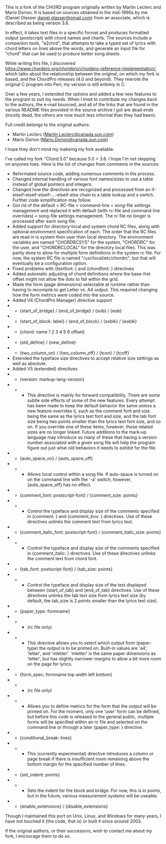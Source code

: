 This is a fork of the CHORD program originally written by Martin Leclerc and Mario Dorion.  It is based on sources obtained in the mid-1990s by me (Daniel Glasser <daniel.glasser@gmail.com>) from an associate, which is described as being version 3.6.

In effect, it takes text files in a specific format and produces formatted output (postscript) with chord names and charts. The sources include a companion tools, "a2chrd", that attempts to take a typed set of lyrics with chord letters on lines above the words, and generate an input file for "chord" that can be used to produce better song sheets.

While writing this file, I discovered https://www.chordpro.org/chordpro/chordpro-reference-implementation/, which talks about the relationship between the original, on which my fork is based, and the ChordPro releases (4.0 and beyond).  They rewrote the original C program into Perl, my version is still entirely in C.

Over a few years, I extended the options and added a few new features to the program to suit my needs.  When I tried to contribute my changes back to the authors, the e-mail bounced, and all of the links that are found in the various README files provided in the source archive I got are dead ends (mostly dead, the others are now much less informal than they had been).

Full credit belongs to the original authors:
 * Martin Leclerc (Martin.Leclerc@canada.sun.com)
 * Mario Dorion   (Mario.Dorion@canada.sun.com)	

I hope they don't mind my makeing my fork available.

I've called my fork "Chord 5.0" because 5.0 > 3.6.  I hope I'm not stepping on anyones toes.  Here is the list of changes from comments in the sources:

 * Reformated source code, adding numerous comments in the process.
 * Changed internal handling of various font names/sizes to use a table instead of global pointers and integers.
 * Changed how the directives are recognized and processed from an if-elseif-elseif-elseif-...-elseif-else chain to a table lookup and a switch.  Further code simplification may follow.
 * Got rid of the default < RC-file < command-line < song-file settings management and replaced it with default (with rc-file and command line overrides) < song-file settings management.  The rc file no longer is processed after each song file.
 * Added support for directory-local and system chord RC files, along with optional environment specification of each. The order that the RC files are read in is system then user then local directory.  The environment variables are named "CHORDRCSYS" for the system, "CHORDRC" for the user, and "CHORDRCLOCAL" for the directory local files.  This was partly done to allow for multiple form definitions in the system rc file.  For now, the system RC file is named "/usr/local/etc/chordrc", but that will eventually be a configuration option.
 * Fixed problems with {textfont: } and {chordfont: } directives
 * Added automatic adjusting of chord definitions where the base-fret offset might not allow the dots to fall within the grid.
 * Made the form (page dimensions) selectable at runtime rather than having to recompile to get Letter vs. A4 output.  This required changing how the form metrics were coded into the source.
 * Added V4 (ChordPro Manager) directive support
 * * {start_of_bridge} / {end_of_bridge} / {sob} / {eob}
 * * {start_of_block: label} / {end_of_block} / {soblk} / {eoblk}
 * * {chord: name 1 2 3 4 5 6 offset}
 * * {old_define} / {new_define}
 * * {two_column_on} / {two_column_off} / {tcon} / {tcoff}
 * Extended the typeface size directives to accept relative size settings as well as absolute.
 *  Added V5 (extended) directives
 * * {version: markup-lang-version}
 * * * This directive is mainly for forward compatibility.  There are some subtle side effects of some of the new features.  Every attempt has been made to keep the default behavior the same unless a new feature overrides it, such as the comment font and size being the same as the lyrics text font and size, and the tab font size being two points smaller than the lyrics text font size, and so on.  If you override one of these items, however, those related sizes are no longer linked.  Future additions to the mark-up language may introduce so many of these that having a version number associated with a given song file will help the program figure out just what old behaviors it needs to exhibit for the file.
 * * {auto_space_on} / {auto_space_off}
 * * * Allows local control within a song file.  If auto-space is turned on on the command line with the '-a' switch, however, {auto_space_off} has no effect.
 * * {comment_font: postscript-font} / {comment_size: points}
 * * * Control the typeface and display size of the comments specified in {comment: } and {comment_box: } directives.  Use of these directives unlinks the comment text from  lyrics text.
 * * {comment_italic_font: postscript-font} / {comment_italic_size: points}
 * * * Control the typeface and display size of the comments specified in {comment_italic: } directives. Use of these directives unlinks the comment text from chord font.
 * * {tab_font: postscript-font} / {tab_size: points}
 * * * Control the typeface and display size of the text displayed between {start_of_tab} and {end_of_tab} directives. Use of these directives unlinks the tab text size from lyrics text size (by default, the tab_size is 2 points smaller than the lyrics text size).
 * * {paper_type: formname}
 * * * (rc file only)
 * * * This directive allows you to select which output form (paper-type) the output is to be printed on.  Built-in values are 'a4', 'letter', and 'mletter'.  'mletter' is the same paper dimensions as 'letter', but has slightly narrower margins to allow a bit more room on the page for lyrics.
 * * {form_spec: formname top width left bottom}
 * * * (rc file only)
 * * * Allows you to define metrics for the form that the output will be printed on.  For the moment, only one 'user' form can be defined, but before this code is released to the general public, multiple forms will be specified within an rc file and selected on the command line or through a later {paper_type: } directive.
 * * {conditional_break: lines}
 * * * This (currently experimental) directive introduces a column or page break if there is insufficient room remaining above the bottom margin for the specified number of lines.
 * * {set_indent: points}
 * * * Sets the indent for the block and bridge.  For now, this is in points, but in the future, various measurement systems will be useable.
 * * {enable_extensions} / {disable_extensions}

Though I maintained this port on Unix, Linux, and Windows for many years, I have not touched it (the code, that is) or built it since around 2003.

If the original authors, or their successors, wish to contact me about my fork, I encourage them to do so.
